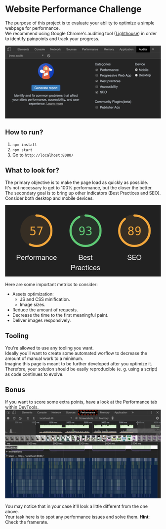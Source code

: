 # Website Performance Challenge
The purpose of this project is to evaluate your ability to optimize a simple webpage for performance.  
We recommend using Google Chrome's auditing tool ([Lighthouse](https://developers.google.com/web/tools/lighthouse)) in order to identify painpoints and track your progress.

![Audit Settings](screenshots/audit-settings.png)

## How to run?
1. `npm install`
2. `npm start`
3. Go to `http://localhost:8080/`

## What to look for?
The primary objective is to make the page load as quickly as possible.  
It's not necessary to get to 100% performance, but the closer the better.  
The secondary goal is to bring up other indicators (Best Practices and SEO).  
Consider both desktop and mobile devices.

![Audit Results](screenshots/audit-results.png)

Here are some important metrics to consider:
- Assets optimization:
  - JS and CSS minification.
  - Image sizes.
- Reduce the amount of requests.
- Decrease the time to the first meaningful paint.
- Deliver images responsively.

## Tooling
You're allowed to use any tooling you want.  
Ideally you'll want to create some automated worflow to decrease the amount of manual work to a minimum.  
Imagine this page is meant to be further developed after you optimize it. 
Therefore, your solution should be easily reproducible (e. g. using a script) as code continues to evolve.

## Bonus
If you want to score some extra points, have a look at the Performance tab within DevTools.  
![Audit Results](screenshots/performance-results.png)

You may notice that in your case it'll look a little different from the one above.  
Your task here is to spot any performance issues and solve them. **Hint**: Check the framerate.
